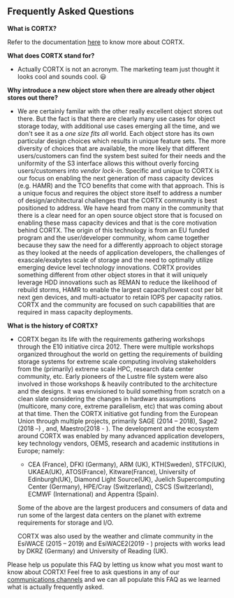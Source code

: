 ## Frequently Asked Questions

**What is CORTX?** 

Refer to the documentation [here](https://github.com/Seagate/cortx-motr/blob/main/doc/motr-in-prose.md) to know more about CORTX.

**What does CORTX stand for?**

   * Actually CORTX is not an acronym.  The marketing team just thought it looks cool and sounds cool.  :smiley:

**Why introduce a new object store when there are already other object stores out there?**

   * We are certainly familar with the other really excellent object stores out there.  But the fact is that there are clearly many use cases for object storage today, with additional use cases emerging all the time, and we don't see it as a *one size fits all* world. Each object store has its own particular design choices which results in unique feature sets.  The more diversity of choices that are available, the more likely that different users/customers can find the system best suited for their needs and the uniformity of the S3 interface allows this without overly forcing users/customers into *vendor lock-in*.  Specific and unique to CORTX is our focus on enabling the next generation of mass capacity devices (e.g. HAMR) and the TCO benefits that come with that approach.  This is a unique focus and requires the object store itself to address a number of design/architectural challenges that the CORTX community is best positioned to address.  We have heard from many in the community that there is a clear need for an open source object store that is focused on enabling these mass capacity devices and that is the core motivation behind CORTX. The origin of this technology is from an EU funded program and the user/developer community, whom came together because they saw the need for a differently approach to object storage as they looked at the needs of application developers, the challenges of exascale/exabytes scale of storage and the need to optimally utilize emerging device level technology innovations. CORTX provides something different from other object stores in that it will uniquely leverage HDD innovations such as REMAN to reduce the likelihood of rebuild storms, HAMR to enable the largest capacity/lowest cost per bit next gen devices, and multi-actuator to retain IOPS per capacity ratios.  CORTX and the community are focused on such capabilities that are required in mass capacity deployments.
   
**What is the history of CORTX?**

   * CORTX began its life with the requirements gathering workshops through the E10 initiative circa 2012. There were multiple  workshops organized throughout the world on getting the requirements of building storage systems for extreme scale computing  involving stakeholders from the (primarily) extreme scale HPC, research data center community, etc. Early pioneers of the Lustre file system were also involved in those workshops & heavily contributed to the architecture and the designs. It was envisioned to build something from scratch on a clean slate considering the changes in hardware assumptions (multicore, many core, extreme parallelism, etc) that was coming about at that time. Then the CORTX initiative got funding from the European Union through multiple projects,  primarily SAGE (2014 – 2018),  Sage2 (2018 –) , and,  Maestro(2018 - ). The development and the ecosystem around CORTX was enabled by many advanced application developers, key technology vendors, OEMS, research and academic institutions in Europe; namely:  

     * CEA (France), DFKI (Germany), ARM (UK), KTH(Sweden), STFC(UK), UKAEA(UK), ATOS(France), Kitware(France), University of Edinburgh(UK), Diamond Light Source(UK), Juelich Supercomputing Center (Germany),  HPE/Cray (Switzerland), CSCS (Switzerland), ECMWF (International) and  Appentra (Spain).  
   
     Some of the above are the largest producers and consumers of data and run some of the largest data centers on the planet with extreme requirements for storage and I/O. 
   
     CORTX was also used by the weather and climate community in the EsiWACE  (2015 – 2019) and EsiWACE2(2019 - )  projects with works lead by DKRZ (Germany) and University of Reading (UK).  


Please help us populate this FAQ by letting us know what you most want to know about CORTX!  Feel free to ask questions in any of our [communications channels](SUPPORT.md) and we can all populate this FAQ as we learned what is actually frequently asked.

